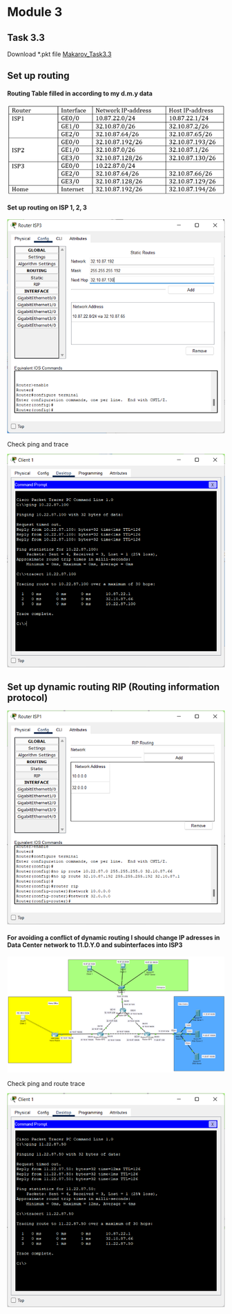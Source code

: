 # Module 3
## Task 3.3
Download *.pkt file <a id="raw-url" href="https://github.com/OleksandrMakarov/DevOps_online_IvanoFrankivsk_2022Q1Q2/raw/main/m3/task3.3/Makarov_Task3.3.pkt">Makarov_Task3.3</a>

## Set up routing
#### Routing Table filled in according to my d.m.y data
![Routing Table](images/Screenshot1_m3_3.png)

#### Set up routing on ISP 1, 2, 3
![ISP3](images/Screenshot2_m3_3.png)

Check ping and trace

![ping and tracert](images/Screenshot3_m3_3.png)

## Set up dynamic routing RIP (Routing information protocol)
![ISP1](images/Screenshot4_m3_3.png)

#### For avoiding a conflict of dynamic routing I should change IP adresses in Data Center network to 11.D.Y.0 and subinterfaces into ISP3

![Chenges](images/Screenshot5_m3_3.png)

Check ping and route trace

![Check](images/Screenshot6_m3_3.png)
